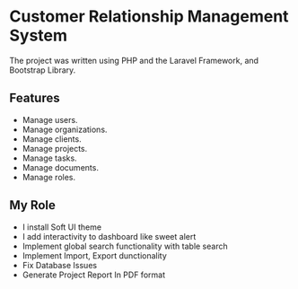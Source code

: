 # Customer Relationship Management System
The project was written using PHP and the Laravel Framework, and Bootstrap Library.

## Features
- Manage users.
- Manage organizations.
- Manage clients.
- Manage projects.
- Manage tasks.
- Manage documents.
- Manage roles.

## My Role
- I install Soft UI theme
- I add interactivity to dashboard like sweet alert
- Implement global search functionality with table search 
- Implement Import, Export dunctionality 
- Fix Database Issues
- Generate Project Report In PDF format

